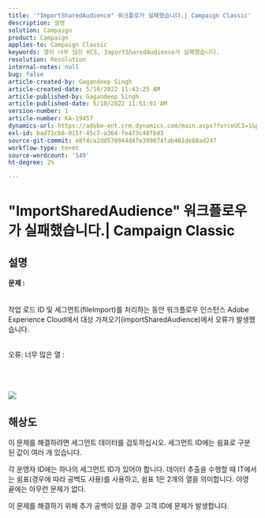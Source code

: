 ```yaml
---
title: '"ImportSharedAudience" 워크플로가 실패했습니다.| Campaign Classic'
description: 설명
solution: Campaign
product: Campaign
applies-to: Campaign Classic
keywords: 열이 너무 많은 KCS, ImportSharedAudience가 실패했습니다.
resolution: Resolution
internal-notes: null
bug: false
article-created-by: Gagandeep Singh
article-created-date: 5/10/2022 11:43:25 AM
article-published-by: Gagandeep Singh
article-published-date: 5/10/2022 11:51:01 AM
version-number: 1
article-number: KA-19457
dynamics-url: https://adobe-ent.crm.dynamics.com/main.aspx?forceUCI=1&pagetype=entityrecord&etn=knowledgearticle&id=a7ccf962-56d0-ec11-a7b5-00224809c556
exl-id: bad71cb8-015f-45c7-a364-fe473c48fbd3
source-git-commit: e8f4ca2dd578944d4fe399074fab461de88ad247
workflow-type: tm+mt
source-wordcount: '149'
ht-degree: 2%

---
```


# &quot;ImportSharedAudience&quot; 워크플로우가 실패했습니다.| Campaign Classic

## 설명

<b>문제 :</b>
<br> <br><br>작업 로드 ID 및 세그먼트(fileImport)를 처리하는 동안 워크플로우 인스턴스 Adobe Experience Cloud에서 대상 가져오기(importSharedAudience)에서 오류가 발생했습니다.

<br>오류: 너무 많은 열 :

<br> <br><br>![](https://adobe.sharepoint.com/sites/D365EntAttachments/account/604485c9-a5ed-e811-a94a-000d3a34e4b0/incident/E-000185882/Fileimport%20Error.png)

## 해상도


이 문제를 해결하려면 세그먼트 데이터를 검토하십시오. 세그먼트 ID에는 쉼표로 구분된 값이 여러 개 있습니다.

각 운영자 ID에는 하나의 세그먼트 ID가 있어야 합니다. 데이터 추출을 수행할 때 IT에서는 쉼표(경우에 따라 공백도 사용)를 사용하고, 쉼표 1은 2개의 열을 의미합니다. 야영 끝에는 아무런 문제가 없다.

이 문제를 해결하기 위해 추가 공백이 있을 경우 고객 ID에 문제가 발생합니다.
